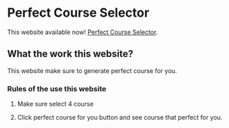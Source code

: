 # Perfect Course Selector

This website available now! [Perfect Course Selector](https://github.com/facebook/create-react-app).

## What the work this website?

This website make sure to generate perfect course for you.

### Rules of the use this website

1. Make sure select 4 course

2. Click perfect course for you button and see course that perfect for you.
